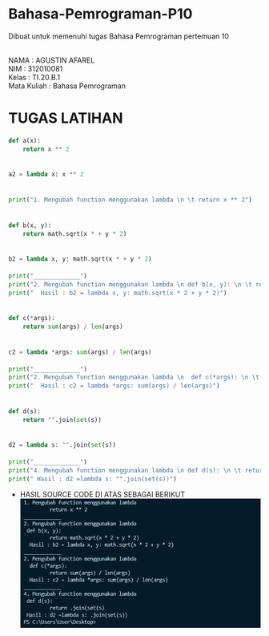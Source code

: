 # Bahasa-Pemrograman-P10
Dibuat untuk memenuhi tugas Bahasa Pemrograman pertemuan 10

<br>NAMA        : AGUSTIN AFAREL
<br>NIM         : 312010081
<br>Kelas       : TI.20.B.1
<br>Mata Kuliah : Bahasa Pemrograman

 # TUGAS LATIHAN
``` python
def a(x):
    return x ** 2


a2 = lambda x: x ** 2


print("1. Mengubah function menggunakan lambda \n \t return x ** 2")


def b(x, y):
    return math.sqrt(x * + y * 2)


b2 = lambda x, y: math.sqrt(x * + y * 2)

print("_____________")
print("2. Mengubah function menggunakan lambda \n def b(x, y): \n \t return math.sqrt(x * 2 + y * 2)")
print("  Hasil : b2 = lambda x, y: math.sqrt(x * 2 + y * 2)")


def c(*args):
    return sum(args) / len(args)


c2 = lambda *args: sum(args) / len(args)

print("_____________")
print("2. Mengubah function menggunakan lambda \n  def c(*args): \n \t return sum(args) / len(args)")
print("  Hasil : c2 = lambda *args: sum(args) / len(args)")


def d(s):
    return "".join(set(s))


d2 = lambda s: "".join(set(s))

print("_____________")
print("4. Mengubah function menggunakan lambda \n def d(s): \n \t return "".join(set(s)")
print(" Hasil : d2 =lambda s: "".join(set(s))")

```
* HASIL SOURCE CODE DI ATAS SEBAGAI BERIKUT
![Gambar](PictureP10\Gambar1.PNG)
